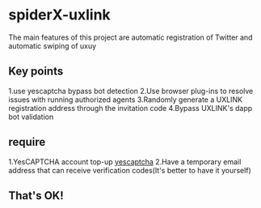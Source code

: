 # spiderX-uxlink
The main features of this project are automatic registration of Twitter and automatic swiping of uxuy

## Key points
1.use yescaptcha bypass bot detection
2.Use browser plug-ins to resolve issues with running authorized agents
3.Randomly generate a UXLINK registration address through the invitation code
4.Bypass UXLINK's dapp bot validation

## require
1.YesCAPTCHA account top-up [yescaptcha](https://yescaptcha.com/i/3X0FT5)
2.Have a temporary email address that can receive verification codes(It's better to have it yourself)

## That's OK!
